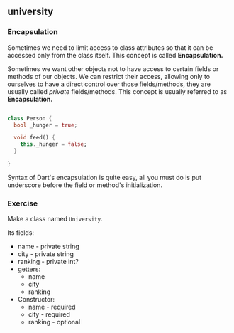 ## university

### Encapsulation

Sometimes we need to limit access to class attributes so that it can be accessed only from the class itself. This concept is called **Encapsulation.**

Sometimes we want other objects not to have access to certain fields or methods of our objects. We can restrict their access, allowing only to ourselves to have a direct control over those fields/methods, they are usually called _private_ fields/methods. This concept is usually referred to as **Encapsulation.**



```dart

class Person {
  bool _hunger = true;

  void feed() {
    this._hunger = false;
  }

}
```


Syntax of Dart's encapsulation is quite easy, all you must do is put underscore before the field or method's initialization.

### **Exercise**

Make a class named `University`.

Its fields:

- name - private string
- city - private string
- ranking - private int?
- getters:
  - name
  - city
  - ranking
- Constructor:
  - name - required
  - city - required
  - ranking - optional
